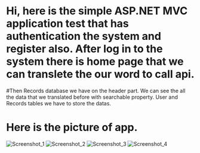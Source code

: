 # Hi, here is the simple ASP.NET MVC application test that has authentication the system and register also. After log in to the system there is home page that we can translete the our word to call api.
#Then Records database we have on the header part. We can see the all the data that we translated before with searchable property. User and Records tables we have to store the datas.
# Here is the picture of app.


![Screenshot_1](https://user-images.githubusercontent.com/50601213/188999939-4ae9c354-2109-447b-a7cc-975415b9fc90.png)
![Screenshot_2](https://user-images.githubusercontent.com/50601213/188999942-ab0a9ba8-629a-4fbd-aba2-718a8129f02a.png)
![Screenshot_3](https://user-images.githubusercontent.com/50601213/188999943-75bc8560-626e-4f3b-9595-cbd5c2217613.png)
![Screenshot_4](https://user-images.githubusercontent.com/50601213/188999944-31778e32-7052-4b09-9c2e-cbf4b1f4af65.png)
